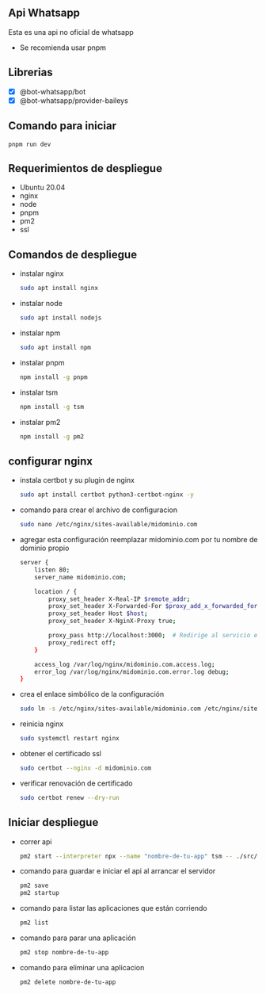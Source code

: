 ## Api Whatsapp
Esta es una api no oficial de whatsapp
- Se recomienda usar pnpm

## Librerias

- [x] @bot-whatsapp/bot
- [x] @bot-whatsapp/provider-baileys

## Comando para iniciar

    pnpm run dev

## Requerimientos de despliegue

- Ubuntu 20.04
- nginx
- node
- pnpm
- pm2
- ssl

## Comandos de despliegue

- instalar nginx

    ```bash
    sudo apt install nginx

- instalar node

    ```bash
    sudo apt install nodejs

- instalar npm

    ```bash
    sudo apt install npm

- instalar pnpm

    ```bash
    npm install -g pnpm

- instalar tsm

    ```bash
    npm install -g tsm

- instalar pm2

    ```bash
    npm install -g pm2

## configurar nginx

- instala certbot y su plugin de nginx

    ```bash
    sudo apt install certbot python3-certbot-nginx -y

- comando para crear el archivo de configuracion

    ```bash
    sudo nano /etc/nginx/sites-available/midominio.com

- agregar esta configuración reemplazar midominio.com por tu nombre de dominio propio

    ```bash
    server {
        listen 80;
        server_name midominio.com;

        location / {
            proxy_set_header X-Real-IP $remote_addr;
            proxy_set_header X-Forwarded-For $proxy_add_x_forwarded_for;
            proxy_set_header Host $host;
            proxy_set_header X-NginX-Proxy true;

            proxy_pass http://localhost:3000;  # Redirige al servicio en localhost:3000
            proxy_redirect off;
        }

        access_log /var/log/nginx/midominio.com.access.log;
        error_log /var/log/nginx/midominio.com.error.log debug;
    }

- crea el enlace simbólico de la configuración

    ```bash
    sudo ln -s /etc/nginx/sites-available/midominio.com /etc/nginx/sites-enabled/

- reinicia nginx

    ```bash
    sudo systemctl restart nginx

- obtener el certificado ssl

    ```bash
    sudo certbot --nginx -d midominio.com

- verificar renovación de certificado

    ```bash
    sudo certbot renew --dry-run

## Iniciar despliegue

- correr api

    ```bash
    pm2 start --interpreter npx --name "nombre-de-tu-app" tsm -- ./src/app.ts

- comando para guardar e iniciar el api al arrancar el servidor
    
    ```bash
    pm2 save
    pm2 startup

- comando para listar las aplicaciones que están corriendo

    ```bash
    pm2 list

- comando para parar una aplicación

    ```bash
    pm2 stop nombre-de-tu-app

- comando para eliminar una aplicacion

    ```bash
    pm2 delete nombre-de-tu-app
